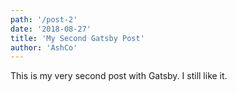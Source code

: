 ```yaml
---
path: '/post-2'
date: '2018-08-27'
title: 'My Second Gatsby Post'
author: 'AshCo'
---
```


This is my very second post with Gatsby. I still like it.
